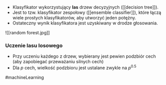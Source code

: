 - Klasyfikator wykorzystujący **las** drzew decyzyjnych ([[decision tree]]).
- Jest to tzw. klasyfikator zespołowy ([[ensemble classifier]]), które łączą wiele prostych klasyfikatorów, aby utworzyć jeden potężny.
- Ostateczny wynik klasyfikatora jest uzyskiwany w drodze głosowania.

![[random forest.jpg]]

### Uczenie lasu losowego
- Przy uczeniu każdego z drzew, wybierany jest pewien podzbiór cech (aby zapobiegać przeważaniu silnych cech)
- Dla $p$ cech, wielkość podzbioru jest ustalane zwykle na $p^{0.5}$

#machineLearning 